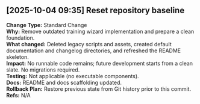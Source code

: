 ## [2025-10-04 09:35] Reset repository baseline
**Change Type:** Standard Change  
**Why:** Remove outdated training wizard implementation and prepare a clean foundation.  
**What changed:** Deleted legacy scripts and assets, created default documentation and changelog directories, and refreshed the README skeleton.  
**Impact:** No runnable code remains; future development starts from a clean slate. No migrations required.  
**Testing:** Not applicable (no executable components).  
**Docs:** README and docs scaffolding updated.  
**Rollback Plan:** Restore previous state from Git history prior to this commit.  
**Refs:** N/A
